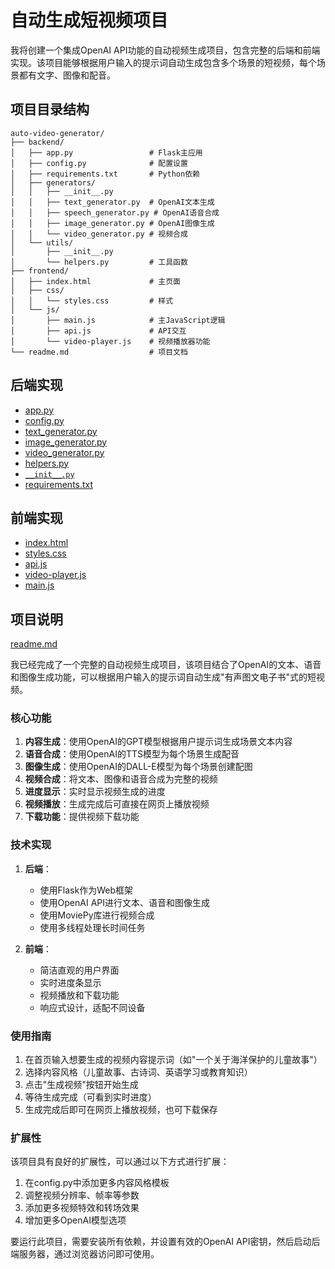 # 自动生成短视频项目

我将创建一个集成OpenAI API功能的自动视频生成项目，包含完整的后端和前端实现。该项目能够根据用户输入的提示词自动生成包含多个场景的短视频，每个场景都有文字、图像和配音。

## 项目目录结构

```
auto-video-generator/
├── backend/
│   ├── app.py                 # Flask主应用
│   ├── config.py              # 配置设置
│   ├── requirements.txt       # Python依赖
│   ├── generators/
│   │   ├── __init__.py
│   │   ├── text_generator.py  # OpenAI文本生成
│   │   ├── speech_generator.py # OpenAI语音合成
│   │   ├── image_generator.py # OpenAI图像生成
│   │   └── video_generator.py # 视频合成
│   └── utils/
│       ├── __init__.py
│       └── helpers.py         # 工具函数
├── frontend/
│   ├── index.html             # 主页面
│   ├── css/
│   │   └── styles.css         # 样式
│   └── js/
│       ├── main.js            # 主JavaScript逻辑
│       ├── api.js             # API交互
│       └── video-player.js    # 视频播放器功能
└── readme.md                  # 项目文档
```

## 后端实现

- [app.py](1-files/app.py)
- [config.py](1-files/config.py)
- [text_generator.py](1-files/text_generator.py)
- [image_generator.py](1-files/image_generator.py)
- [video_generator.py](1-files/video_generator.py)
- [helpers.py](1-files/helpers.py)
- [`__init__.py`](1-files/__init__.py)
- [requirements.txt](1-files/requirements.txt)

## 前端实现

- [index.html](1-files/index.html)
- [styles.css](1-files/styles.css)
- [api.js](1-files/api.js)
- [video-player.js](1-files/video-player.js)
- [main.js](1-files/main.js])

## 项目说明

[readme.md](1-files/readme.md)

我已经完成了一个完整的自动视频生成项目，该项目结合了OpenAI的文本、语音和图像生成功能，可以根据用户输入的提示词自动生成"有声图文电子书"式的短视频。

### 核心功能

1. **内容生成**：使用OpenAI的GPT模型根据用户提示词生成场景文本内容
2. **语音合成**：使用OpenAI的TTS模型为每个场景生成配音
3. **图像生成**：使用OpenAI的DALL-E模型为每个场景创建配图
4. **视频合成**：将文本、图像和语音合成为完整的视频
5. **进度显示**：实时显示视频生成的进度
6. **视频播放**：生成完成后可直接在网页上播放视频
7. **下载功能**：提供视频下载功能

### 技术实现

1. **后端**：
   - 使用Flask作为Web框架
   - 使用OpenAI API进行文本、语音和图像生成
   - 使用MoviePy库进行视频合成
   - 使用多线程处理长时间任务

2. **前端**：
   - 简洁直观的用户界面
   - 实时进度条显示
   - 视频播放和下载功能
   - 响应式设计，适配不同设备

### 使用指南

1. 在首页输入想要生成的视频内容提示词（如"一个关于海洋保护的儿童故事"）
2. 选择内容风格（儿童故事、古诗词、英语学习或教育知识）
3. 点击"生成视频"按钮开始生成
4. 等待生成完成（可看到实时进度）
5. 生成完成后即可在网页上播放视频，也可下载保存

### 扩展性

该项目具有良好的扩展性，可以通过以下方式进行扩展：

1. 在config.py中添加更多内容风格模板
2. 调整视频分辨率、帧率等参数
3. 添加更多视频特效和转场效果
4. 增加更多OpenAI模型选项

要运行此项目，需要安装所有依赖，并设置有效的OpenAI API密钥，然后启动后端服务器，通过浏览器访问即可使用。